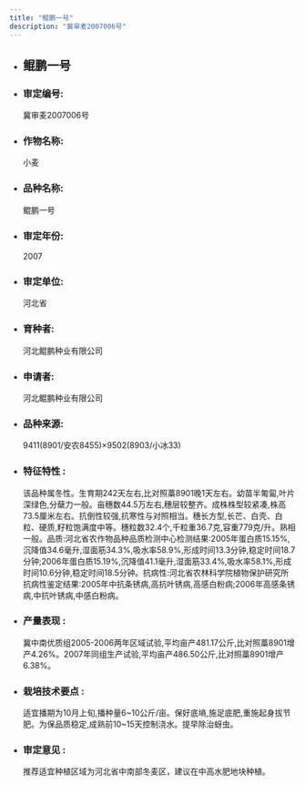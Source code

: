 ```yaml
---
title: "鲲鹏一号"
description: "冀审麦2007006号"
---
```

* ## 鲲鹏一号
* ###  审定编号:  
   冀审麦2007006号

*  ### 作物名称:  
   小麦

*   ###  品种名称: 
    鲲鹏一号

*   ### 审定年份: 
    2007

*   ### 审定单位:  
    河北省

*   ### 育种者:  
    河北鲲鹏种业有限公司

*   ### 申请者:  
    河北鲲鹏种业有限公司

*   ### 品种来源:  
    9411(8901/安农8455)×9502(8903/小冰33)

*   ### 特征特性 : 
    该品种属冬性。生育期242天左右,比对照藁8901晚1天左右。幼苗半匍匐,叶片深绿色,分蘖力一般。亩穗数44.5万左右,穗层较整齐。成株株型较紧凑,株高73.5厘米左右。抗倒性较强,抗寒性与对照相当。穗长方型,长芒、白壳、白粒、硬质,籽粒饱满度中等。穗粒数32.4个,千粒重36.7克,容重779克/升。熟相一般。品质:河北省农作物品种品质检测中心检测结果:2005年蛋白质15.15%,沉降值34.6毫升,湿面筋34.3%,吸水率58.9%,形成时间13.3分钟,稳定时间18.7分钟;2006年蛋白质15.19%,沉降值41.1毫升,湿面筋33.4%,吸水率58.1%,形成时间10.6分钟,稳定时间18.5分钟。抗病性:河北省农林科学院植物保护研究所抗病性鉴定结果:2005年中抗条锈病,高抗叶锈病,高感白粉病;2006年高感条锈病,中抗叶锈病,中感白粉病。

*   ### 产量表现 : 
    冀中南优质组2005-2006两年区域试验,平均亩产481.17公斤,比对照藁8901增产4.26%。2007年同组生产试验,平均亩产486.50公斤,比对照藁8901增产6.38%。

*   ### 栽培技术要点 : 
    适宜播期为10月上旬,播种量6~10公斤/亩。保好底墒,施足底肥,重施起身拔节肥。为保品质稳定,成熟前10~15天控制浇水。提早除治蚜虫。

*   ### 审定意见 : 
    推荐适宜种植区域为河北省中南部冬麦区，建议在中高水肥地块种植。
